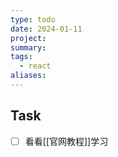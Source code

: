 ```yaml
---
type: todo
date: 2024-01-11
project: 
summary: 
tags:
  - react
aliases:
---
```


## Task
- [ ] 看看[[官网教程]]学习
